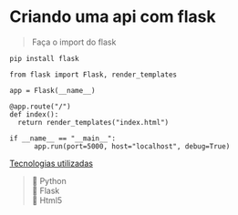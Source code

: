 # Criando uma api com flask

> Faça o import do flask

````
pip install flask
````
````
from flask import Flask, render_templates

app = Flask(__name__)

@app.route("/")
def index():
  return render_templates("index.html")
  
if __name__ == "__main__":
      app.run(port=5000, host="localhost", debug=True)
````
[Tecnologias utilizadas](#tecnologias-utilizadas%color=green)
> 🔨 Python<br>
> 🔨 Flask<br>
> 🔨 Html5
